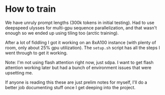 # How to train

We have unruly prompt lengths (300k tokens in initial testing). Had to use deepspeed ulysses for multi-gpu sequence parallelization, and that wasn't enough so we ended up using tiling too (arctic training).

After a lot of fiddling I got it working on an 8xA100 instance (with plenty of room, only about 25% gpu utilization). The `setup.sh` script has all the steps I went through to get it working. 

Note: I'm not using flash attention right now, just sdpa. I want to get flash attention working later but had a bunch of environment issues that were upsetting me.


If anyone is reading this these are just prelim notes for myself, I'll do a better job documenting stuff once I get deeping into the project. 